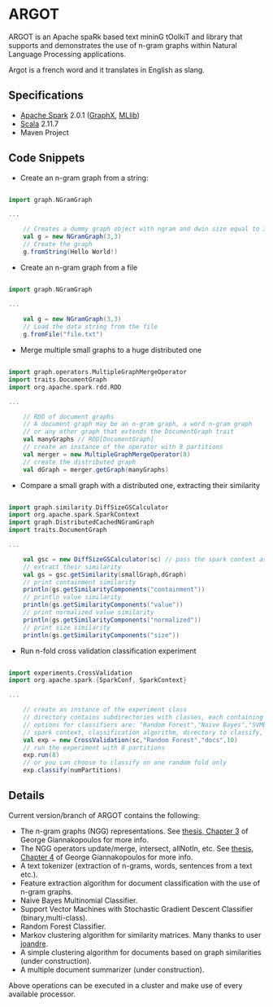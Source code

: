 # ARGOT
ARGOT is an Apache spaRk based text mininG tOolkiT and library that supports and demonstrates the use of n-gram graphs within Natural Language Processing applications.

Argot is a french word and it translates in English as slang.

## Specifications
* [Apache Spark](http://spark.apache.org/) 2.0.1 ([GraphX](http://spark.apache.org/graphx/), [MLlib](http://spark.apache.org/mllib/))
* [Scala](https://www.scala-lang.org/) 2.11.7
* Maven Project

## Code Snippets
* Create an n-gram graph from a string:

```scala

import graph.NGramGraph

...

	// Creates a dummy graph object with ngram and dwin size equal to 3 
	val g = new NGramGraph(3,3)
	// Create the graph
	g.fromString(Hello World!)

```

* Create an n-gram graph from a file 

```scala

import graph.NGramGraph

...
        
	val g = new NGramGraph(3,3) 
	// Load the data string from the file
	g.fromFile("file.txt")

```

* Merge multiple small graphs to a huge distributed one 

```scala

import graph.operators.MultipleGraphMergeOperator
import traits.DocumentGraph
import org.apache.spark.rdd.RDD

...

	// RDD of document graphs
	// A document graph may be an n-gram graph, a word n-gram graph
	// or any other graph that extends the DocumentGraph trait
	val manyGraphs // RDD[DocumentGraph]
	// create an instance of the operator with 8 partitions
	val merger = new MultipleGraphMergeOperator(8)
	// create the distributed graph
	val dGraph = merger.getGraph(manyGraphs)

```

* Compare a small graph with a distributed one, extracting their similarity 

```scala

import graph.similarity.DiffSizeGSCalculator
import org.apache.spark.SparkContext
import graph.DistributedCachedNGramGraph
import traits.DocumentGraph

...

    val gsc = new DiffSizeGSCalculator(sc) // pass the spark context as parameter
    // extract their similarity
    val gs = gsc.getSimilarity(smallGraph,dGraph) 
    // print containment similarity
    println(gs.getSimilarityComponents("containment"))
    // println value similarity
    println(gs.getSimilarityComponents("value"))
    // print normalized value similarity
    println(gs.getSimilarityComponents("normalized"))
    // print size similarity
    println(gs.getSimilarityComponents("size"))

```

* Run n-fold cross validation classification experiment 

```scala

import experiments.CrossValidation
import org.apache.spark.{SparkConf, SparkContext}

...

	// create an instance of the experiment class
	// directory contains subdirectories with classes, each containing their corresponding texts
	// options for classifiers are: "Random Forest","Naive Bayes","SVMBinary","SVMMulticlass"
	// spark context, classification algorithm, directory to classify, number of folds
	val exp = new CrossValidation(sc,"Random Forest","docs",10)
	// run the experiment with 8 partitions
	exp.run(8)
    // or you can choose to classify on one random fold only
	exp.classify(numPartitions)

```



## Details
Current version/branch of ARGOT contains the following:
- The n-gram graphs (NGG) representations. See [thesis, Chapter 3](http://www.iit.demokritos.gr/~ggianna/thesis.pdf) of George Giannakopoulos for more info.
- The NGG operators update/merge, intersect, allNotIn, etc. See [thesis, Chapter 4](http://www.iit.demokritos.gr/~ggianna/thesis.pdf) of George Giannakopoulos for more info.
- A text tokenizer (extraction of n-grams, words, sentences from a text etc.).
- Feature extraction algorithm for document classification with the use of n-gram graphs.
- Naive Bayes Multinomial Classifier.
- Support Vector Machines with Stochastic Gradient Descent Classifier (binary,multi-class).
- Random Forest Classifier.
- Markov clustering algorithm for similarity matrices. Many thanks to user [joandre](https://github.com/joandre/).
- A simple clustering algorithm for documents based on graph similarities (under construction).
- A multiple document summarizer (under construction).

Above operations can be executed in a cluster and make use of every available processor.